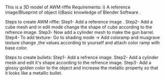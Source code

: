 This is a 3D model of AWM riffle 
Requirements: 
i) A reference image/Blueprint of object
ii)Basic knowledge of Blender Software .

Steps to create AWM riffle:
Step1- Add a reference image .
Step2- Add a cube mesh and in edit mode change the shape of cube according to the refrence image.
Step3- Now add a cylinder mesh to make the gun barrel.
Step4- To add texture- Go to shading mode -> Add coloramp and musgrave texture change ,the values according to yourself and attach color ramp with base color.

Steps to create bullets:
Step1- Add a refrence image.
Step2- Add a cylinder mesh and edit it's shape according to the refrence image.
Step3- Add a glossy golden color to the object and increase the metallic property so that it looks like a metallic bullet.

